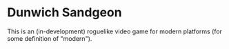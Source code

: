 # Dunwich Sandgeon
This is an (in-development) roguelike video game for modern platforms (for
some definition of "modern").

